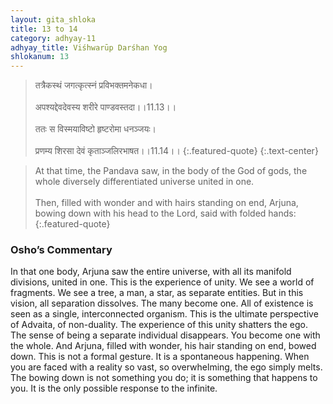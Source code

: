 ```yaml
---
layout: gita_shloka
title: 13 to 14
category: adhyay-11
adhyay_title: Viśhwarūp Darśhan Yog
shlokanum: 13
---
```


> तत्रैकस्थं जगत्कृत्स्नं प्रविभक्तमनेकधा।<br><br>अपश्यद्देवदेवस्य शरीरे पाण्डवस्तदा।।11.13।।<br><br>ततः स विस्मयाविष्टो हृष्टरोमा धनञ्जयः।<br><br>प्रणम्य शिरसा देवं कृताञ्जलिरभाषत।।11.14।।
{:.featured-quote}
{:.text-center}

> At that time, the Pandava saw, in the body of the God of gods, the whole diversely differentiated universe united in one.<br><br>Then, filled with wonder and with hairs standing on end, Arjuna, bowing down with his head to the Lord, said with folded hands:
{:.featured-quote}

### Osho’s Commentary
In that one body, Arjuna saw the entire universe, with all its manifold divisions, united in one.
This is the experience of unity. We see a world of fragments. We see a tree, a man, a star, as separate entities. But in this vision, all separation dissolves. The many become one. All of existence is seen as a single, interconnected organism.
This is the ultimate perspective of Advaita, of non-duality. The experience of this unity shatters the ego. The sense of being a separate individual disappears. You become one with the whole.
And Arjuna, filled with wonder, his hair standing on end, bowed down. This is not a formal gesture. It is a spontaneous happening. When you are faced with a reality so vast, so overwhelming, the ego simply melts. The bowing down is not something you do; it is something that happens to you. It is the only possible response to the infinite.

